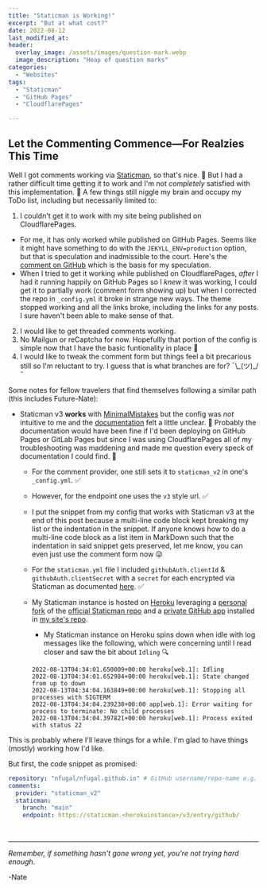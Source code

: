 ```yaml
---
title: "Staticman is Working!"
excerpt: "But at what cost?"
date: 2022-08-12
last_modified_at:
header:
  overlay_image: /assets/images/question-mark.webp
  image_description: "Heap of question marks"
categories:
  - "Websites"
tags:
  - "Staticman"
  - "GitHub Pages"
  - "CloudflarePages"

---
```


## Let the Commenting Commence―For Realzies This Time

Well I got comments working via [Staticman](https://staticman.net/), so that's nice. 🍻 But I had a rather difficult time getting it to work and I'm not _completely_ satisfied with this implementation. 🫠 A few things still niggle my brain and occupy my ToDo list, including but necessarily limited to:
1. I couldn't get it to work with my site being published on CloudflarePages. 
  + For me, it has only worked while published on GitHub Pages. Seems like it might have something to do with the `JEKYLL_ENV=production` option, but that is speculation and inadmissible to the court. Here's the [comment on GitHub](https://github.com/mmistakes/minimal-mistakes/issues/2031#issuecomment-455327104) which is the basis for my speculation.
  + When I tried to get it working while published on CloudflarePages, _after_ I had it running happily on GitHub Pages so I _knew_ it was working, I could get it to partially work (comment form showing up) but when I corrected the repo in `_config.yml` it broke in strange new ways. The theme stopped working and all the links broke, including the links for any posts. I sure haven't been able to make sense of that.
2. I would like to get threaded comments working.
4. No Mailgun or reCaptcha for now. Hopefullly that portion of the config is simple now that I have the basic funtionality in place 🤞
4. I would like to tweak the comment form but things feel a bit precarious still so I'm reluctant to try. I guess that is what branches are for? ¯\\\_(ツ)\_/¯


Some notes for fellow travelers that find themselves following a similar path (this includes Future-Nate):

+ Staticman v3 **works** with [MinimalMistakes](https://mademistakes.com/work/minimal-mistakes-jekyll-theme/) but the config was _not_ intuitive to me and the [documentation](https://mmistakes.github.io/minimal-mistakes/docs/configuration/#staticman-v3) felt a little unclear. 🤏 Probably the documentation would have been fine if I'd been deploying on GitHub Pages or GitLab Pages but since I was using CloudflarePages all of my troubleshooting was maddening and made me question every speck of documentation I could find. 🧐
  + For the comment provider, one still sets it to `staticman_v2` in one's `_config.yml`. ✅
  + However, for the endpoint one uses the `v3` style url. ✅
  + I put the snippet from my config that works with Staticman v3 at the end of this post because a multi-line code block kept breaking my list or the indentation in the snippet. If anyone knows how to do a multi-line code block as a list item in MarkDown such that the indentation in said snippet gets preserved, let me know, you can even just use the comment form now 😜
  + For the `staticman.yml` file I included `githubAuth.clientId` & `githubAuth.clientSecret` with a `secret` for each encrypted via Staticman as documented [here](https://staticman.net/docs/encryption). ✅
  + My Staticman instance is hosted on [Heroku](https://www.heroku.com/) leveraging a [personal fork](https://github.com/nfugal/staticman) of the [official Staticman repo](https://github.com/eduardoboucas/staticman) and a [private GitHub app](https://staticman.net/docs/getting-started.html) installed in [my site's repo](https://github.com/nfugal/nfugal.github.io).
    + My Staticman instance on Heroku spins down when idle with log messages like the following, which were concerning until I read closer and saw the bit about `Idling` 🔍 
    
    ```console
    2022-08-13T04:34:01.650009+00:00 heroku[web.1]: Idling
    2022-08-13T04:34:01.652984+00:00 heroku[web.1]: State changed from up to down
    2022-08-13T04:34:04.163849+00:00 heroku[web.1]: Stopping all processes with SIGTERM
    2022-08-13T04:34:04.239238+00:00 app[web.1]: Error waiting for process to terminate: No child processes
    2022-08-13T04:34:04.397821+00:00 heroku[web.1]: Process exited with status 22
    ```

This is probably where I'll leave things for a while. I'm glad to have things (mostly) working how I'd like.

But first, the code snippet as promised:

```yaml
repository: "nfugal/nfugal.github.io" # GitHub username/repo-name e.g. "mmistakes/minimal-mistakes"
comments:
  provider: "staticman_v2"
  staticman:
    branch: "main"
    endpoint: https://staticman.<herokuinstance>/v3/entry/github/
``` 


<br />

___

_Remember, if something hasn't gone wrong yet, you're not trying hard enough._

-Nate
